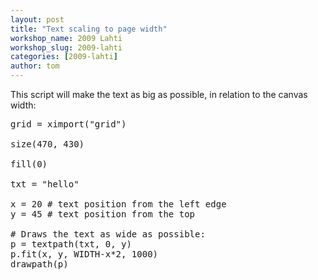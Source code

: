 ```yaml
---
layout: post
title: "Text scaling to page width"
workshop_name: 2009 Lahti
workshop_slug: 2009-lahti
categories: [2009-lahti]
author: tom 
---
```

This script will make the text as big as possible, in relation to the canvas width:

<pre>
grid = ximport("grid")

size(470, 430)

fill(0)

txt = "hello"

x = 20 # text position from the left edge
y = 45 # text position from the top

# Draws the text as wide as possible:
p = textpath(txt, 0, y)
p.fit(x, y, WIDTH-x*2, 1000)
drawpath(p)
</pre>

